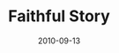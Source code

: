 ---
layout: music 
title: "Faithful Story"
series: "The Faithful"
date: 2010-09-13 
description: "Brian talks about what it looks like to be faithful in your profession."
audio: "http://s3.amazonaws.com/crossroadsaudiomessages/thefaithful05.mp3"
audio-duration: "37:48"
src: "http://www.crossroads.net/players/media/series/190x110_Faithful.jpg"
---
